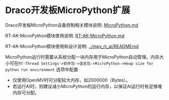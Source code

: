 # Draco开发板MicroPython扩展

Draco开发板MicroPython设备控制相关模块说明: [MicroPython.md](./MicroPython.md)

RT-AK-MicroPython模块使用说明: [RT-AK-MicroPython.md](./RT-AK-MicroPython.md)

RT-AK-MicroPython模块使用和设计说明: [../mpy_rt_ai/READMEmd](../mpy_rt_ai/README.md)

MicroPython运行时需要从系统分配一块内存用于MicroPython自动管理。内存大小可在`RT-Thread Settings->软件包->语言包->MicroPython->Heap size for python run environment` 选项中配置
- 仅使用OpenMV时可分配较大内存，如2000000（Bytes）。
- 若运行AI时，则建议减小MicroPython的运行内存，以保证AI运行时有足够堆内存可分配。
